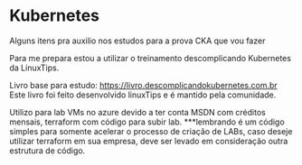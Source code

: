 # Kubernetes
Alguns itens pra auxilio nos estudos para a prova CKA que vou fazer

Para me prepara estou a utilizar o treinamento descomplicando Kubernetes da LinuxTips.

Livro base para estudo: https://livro.descomplicandokubernetes.com.br
  Este livro foi feito desenvolvido linuxTips e é mantido pela comunidade.

Utilizo para lab VMs no azure devido a ter conta MSDN com créditos mensais, terraform com código para subir lab.
***lembrando é um código simples para somente acelerar o processo de criação de LABs, caso deseje utilizar terraform em sua empresa, deve ser levado em consideração outra estrutura de código.

